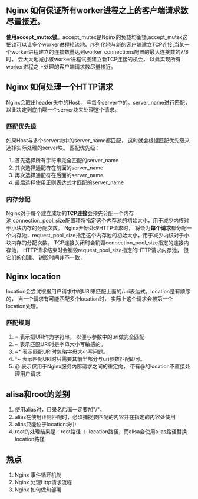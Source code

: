 ## Nginx 如何保证所有worker进程之上的客户端请求数尽量接近。
**使用accept_mutex锁**。accept_mutex是Nginx的负载均衡锁,accept_mutex这把锁可以让多个worker进程轮流地、序列化地与新的客户端建立TCP连接,当某一个worker进程建立的连接数量达到worker_connections配置的最大连接数的7/8时， 会大大地减小该worker进程试图建立新TCP连接的机会， 以此实现所有worker进程之上处理的客户端请求数尽量接近。


## Nginx 如何处理一个HTTP请求
Nginx会取出header头中的Host， 与每个server中的。server_name进行匹配， 以此决定到底由哪一个server块来处理这个请求。

### 匹配优先级
如果Host与多个server块中的server_name都匹配， 这时就会根据匹配优先级来选择实际处理的server块。
匹配优先级：
1. 首先选择所有字符串完全匹配的server_name
2. 其次选择通配符在前面的server_name
3. 再次选择通配符在后面的server_name
4. 最后选择使用正则表达式才匹配的server_name

### 内存分配
Nginx对于每个建立成功的**TCP连接**会预先分配一个内存池.connection_pool_size配置项将指定这个内存池的初始大小，用于减少内核对于小块内存的分配次数。 
Nginx开始处理HTTP请求时， 将会为**每个请求**都分配一个内存池，request_pool_size指定这个内存池的初始大小，用于减少内核对于小块内存的分配次数。 
TCP连接关闭时会销毁connection_pool_size指定的连接内存池， HTTP请求结束时会销毁request_pool_size指定的HTTP请求内存池， 但它们的创建、 销毁时间并不一致， 



## Nginx location
location会尝试根据用户请求中的URI来匹配上面的/uri表达式。location是有顺序的， 当一个请求有可能匹配多个location时， 实际上这个请求会被第一个location处理。

### 匹配规则
1. = 表示把URI作为字符串， 以便与参数中的uri做完全匹配
2. ~ 表示匹配URI时是字母大小写敏感的。
3. ~* 表示匹配URI时忽略字母大小写问题。
4. ^~ 表示匹配URI时只需要其前半部分与uri参数匹配即可。
5. @ 表示仅用于Nginx服务内部请求之间的重定向， 带有@的location不直接处理用户请求


## alisa和root的差别
1. 使用alias时，目录名后面一定要加"/"。
2. alias在使用正则匹配时，必须捕捉要匹配的内容并在指定的内容处使用
3. alias只能位于location块中
4. root的处理结果是：root路径 ＋ location路径，而alisa会使用alias路径替换location路径

## 热点
1. Nginx 事件循环机制
2. Nginx 处理Http请求流程
3. Nginx 如何做热部署